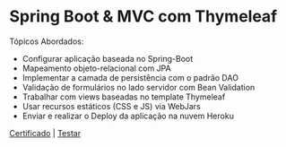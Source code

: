 # Spring Boot & MVC com Thymeleaf

Tópicos Abordados:
   - Configurar aplicação baseada no Spring-Boot
   - Mapeamento objeto-relacional com JPA
   - Implementar a camada de persistência com o padrão DAO
   - Validação de formulários no lado servidor com Bean Validation
   - Trabalhar com views baseadas no template Thymeleaf
   - Usar recursos estáticos (CSS e JS) via WebJars
   - Enviar e realizar o Deploy da aplicação na nuvem Heroku
   
   <a href="https://www.udemy.com/certificate/UC-OHICJKJ0/" rel="noopener">Certificado</a> | <a href="https://my-demo-mvc.herokuapp.com">Testar</a>
